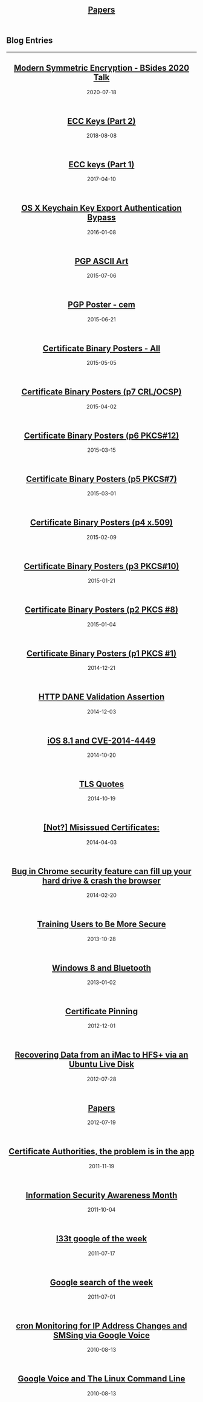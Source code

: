 <article markdown="1">

<header markdown="1">
 
# [Papers](papers/index.html)

</header>

</article>

<article markdown="1">

# Blog Entries

-----

<header markdown="1">

# [Modern Symmetric Encryption - BSides 2020 Talk](20200718-BSides-SATX)

<time class="pubdate" datetime="2020-07-18">2020-07-18</time>

</header>

  <header>
      <h1 class="title"><a href="20180808-ecc-2.html">ECC Keys (Part 2)</a></h1>
      <time class="pubdate" datetime="2018-08-08">2018-08-08</time>
  </header>
  <header>
      <h1 class="title"><a href="20170410-ecc-1.html">ECC keys (Part 1)</a></h1>
      <time class="pubdate" datetime="2017-04-10">2017-04-10</time>
  </header>
  <header>
      <h1 class="title"><a href="20160108-keychain.html">OS X Keychain Key Export Authentication Bypass</a></h1>
      <time class="pubdate" datetime="2016-01-08">2016-01-08</time>
  </header>

  <header>
	  <h1 class="title"><a href="20150706-pgp-art.html">PGP ASCII Art</a></h1>
	  <time class="pubdate" datetime="2015-07-06">2015-07-06</time>
  </header>
  <header>
          <h1 class="title"><a href="20150621-pgp-poster.html">PGP Poster - cem</a></h1>
          <time class="pubdate" datetime="2015-06-21">2015-06-21</time>
  </header>

<header markdown="1">

# [Certificate Binary Posters - All](pki)

<time class="pubdate" datetime="2015-05-05">2015-05-05</time>

</header>

  <header>
          <h1 class="title"><a href="20150401-cert-binaries-7.html">Certificate Binary Posters (p7 CRL/OCSP)</a></h1>
          <time class="pubdate" datetime="2015-04-02">2015-04-02</time>
  </header>
  <header>
	  <h1 class="title"><a href="20150315-cert-binaries-6.html">Certificate Binary Posters (p6 PKCS#12)</a></h1>
	  <time class="pubdate" datetime="2015-03-15">2015-03-15</time>
  </header>
  <header>
	  <h1 class="title"><a href="20150301-cert-binaries-5.html">Certificate Binary Posters (p5 PKCS#7)</a></h1>
	  <time class="pubdate" datetime="2015-03-01">2015-03-01</time>
  </header>
  <header>
	  <h1 class="title"><a href="20150209-cert-binaries-4.html">Certificate Binary Posters (p4 x.509)</a></h1>
	  <time class="pubdate" datetime="2015-02-09">2015-02-09</time>
  </header>
  <header>
	  <h1 class="title"><a href="20150121-cert-binaries-3.html">Certificate Binary Posters (p3 PKCS#10)</a></h1>
	  <time class="pubdate" datetime="2015-01-21">2015-01-21</time>
  </header>

  <header>
	  <h1 class="title"><a href="20150104-cert-binaries-2.html">Certificate Binary Posters (p2 PKCS #8)</a></h1>
	  <time class="pubdate" datetime="2015-01-04">2015-01-04</time>
  </header>
	
  <header>
	  <h1 class="title"><a href="20141221-cert-binaries.html">Certificate Binary Posters (p1 PKCS #1)</a></h1>
	  <time class="pubdate" datetime="2014-12-21">2014-12-21</time>
  </header>
	
  <header>
	  <h1 class="title"><a href="20141203-hdva.html">HTTP DANE Validation Assertion</a></h1>
	  <time class="pubdate" datetime="2014-12-03">2014-12-03</time>
  </header>
  <header>
	  <h1 class="title"><a href="papers/cve-2014-4449.html">iOS 8.1 and CVE-2014-4449</a></h1>
	  <time class="pubdate" datetime="2014-10-20">2014-10-20</time>

  </header>
  <header>
	  <h1 class="title"><a href="20141019-tls-quotes.html">TLS Quotes</a></h1>
	  <time class="pubdate" datetime="2014-10-19">2014-10-19</time>

  </header>
  <header>
	  <h1 class="title"><a href="papers/emailcerts.html">[Not?] Misissued Certificates:</a></h1>
	  <time class="pubdate" datetime="2014-04-03">2014-04-03</time>
  </header>
  <header>
	  <h1 class="title"><a href="papers/hpkpwn.html">Bug in Chrome security feature can fill up your hard drive &amp; crash the browser</a></h1>
	  <time class="pubdate" datetime="2014-02-20">2014-02-20</time>

  </header>
  <header>
	  <h1 class="title"><a href="20131028-training-users.html">Training Users to Be More Secure</a></h1>
	  <time class="pubdate" datetime="2013-10-28">2013-10-28</time>

  </header>
  <header>
	  <h1 class="title"><a href="20130102-win8-bluetooth.html">Windows 8 and Bluetooth</a></h1>
	  <time class="pubdate" datetime="2013-01-02">2013-01-02</time>

  </header>
  <header>
	  <h1 class="title"><a href="20121201-cert-pinning.html">Certificate Pinning</a></h1>
	  <time class="pubdate" datetime="2012-12-01">2012-12-01</time>

  </header>
  <header>
	  <h1 class="title"><a href="20120728-ubuntu-hfs.html">Recovering Data from an iMac to HFS+ via an Ubuntu Live Disk</a></h1>
	  <time class="pubdate" datetime="2012-07-28">2012-07-28</time>

  </header>


  <header>
	  <h1 class="title"><a href="20120719-papers.html">Papers</a></h1>
	  <time class="pubdate" datetime="2012-07-19">2012-07-19</time>

  </header>
  <header>
	  <h1 class="title"><a href="20111119-cert-auth-problems.html">Certificate Authorities, the problem is in the app</a></h1>
	  <time class="pubdate" datetime="2011-11-19">2011-11-19</time>

  </header>
  <header>
	  <h1 class="title"><a href="20111004-isec-awareness-month.html">Information Security Awareness Month</a></h1>
	  <time class="pubdate" datetime="2011-10-04">2011-10-04</time>

  </header>
  <header>
	  <h1 class="title"><a href="20110717-l33t-google.html">l33t google of the week</a></h1>
	  <time class="pubdate" datetime="2011-07-17">2011-07-17</time>

  </header>

  <header>
	  <h1 class="title"><a href="20110701-search-of-the-week.html">Google search of the week</a></h1>
	  <time class="pubdate" datetime="2011-07-01">2011-07-01</time>

  </header>
  <header>
	  <h1 class="title"><a href="2010081301-ubuntu-gvoice-cron.html">cron Monitoring for IP Address Changes and SMSing via Google Voice</a></h1>
	  <time class="pubdate" datetime="2010-08-13">2010-08-13</time>

  </header>
<header>
	  <h1 class="title"><a href="2010081300-ubuntu-gvoice-cmdline.html">Google Voice and The Linux Command Line</a></h1>
	  <time class="pubdate" datetime="2010-08-13">2010-08-13</time>

  </header>
</article>
